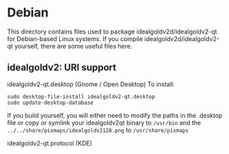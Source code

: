 
Debian
====================
This directory contains files used to package idealgoldv2d/idealgoldv2-qt
for Debian-based Linux systems. If you compile idealgoldv2d/idealgoldv2-qt yourself, there are some useful files here.

## idealgoldv2: URI support ##


idealgoldv2-qt.desktop  (Gnome / Open Desktop)
To install:

	sudo desktop-file-install idealgoldv2-qt.desktop
	sudo update-desktop-database

If you build yourself, you will either need to modify the paths in
the .desktop file or copy or symlink your idealgoldv2qt binary to `/usr/bin`
and the `../../share/pixmaps/idealgoldv2128.png` to `/usr/share/pixmaps`

idealgoldv2-qt.protocol (KDE)


